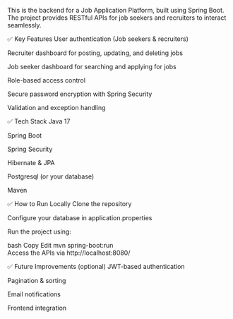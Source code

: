This is the backend for a Job Application Platform, built using Spring Boot. The project provides RESTful APIs for job seekers and recruiters to interact seamlessly.

✅ Key Features
User authentication (Job seekers & recruiters)

Recruiter dashboard for posting, updating, and deleting jobs

Job seeker dashboard for searching and applying for jobs

Role-based access control

Secure password encryption with Spring Security

Validation and exception handling

✅ Tech Stack
Java 17

Spring Boot

Spring Security

Hibernate & JPA

Postgresql (or your database)

Maven


✅ How to Run Locally
Clone the repository

Configure your database in application.properties

Run the project using:

bash
Copy
Edit
mvn spring-boot:run  
Access the APIs via http://localhost:8080/

✅ Future Improvements (optional)
JWT-based authentication

Pagination & sorting

Email notifications

Frontend integration
